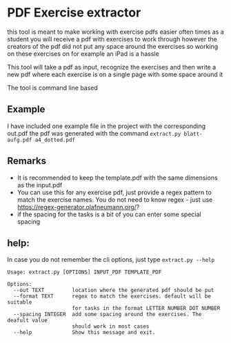 # PDF Exercise extractor

this tool is meant to make working with exercise pdfs easier
often times as a student you will receive a pdf with exercises to work through
however the creators of the pdf did not put any space around the exercises
so working on these exercises on for example an iPad is a hassle

This tool will take a pdf as input, recognize the exercises and then write
a new pdf where each exercise is on a single page with some space around it

The tool is command line based

## Example

I have included one example file in the project with the corresponding out.pdf
the pdf was generated with the command
`extract.py blatt-aufg.pdf a4_dotted.pdf`

## Remarks

- It is recommended to keep the template.pdf with the same dimensions as the input.pdf
- You can use this for any exercise pdf, just provide a regex pattern to match the exercise names. You do not need to know regex - just use https://regex-generator.olafneumann.org/?
- if the spacing for the tasks is a bit of you can enter some special spacing

## help:

In case you do not remember the cli options, just type
`extract.py --help`


```
Usage: extract.py [OPTIONS] INPUT_PDF TEMPLATE_PDF

Options:
  --out TEXT         location where the generated pdf should be put
  --format TEXT      regex to match the exercises. default will be suitable
                     for tasks in the format LETTER NUMBER DOT NUMBER
  --spacing INTEGER  add some spacing around the exercises. The deafult value
                     should work in most cases
  --help             Show this message and exit.

```
